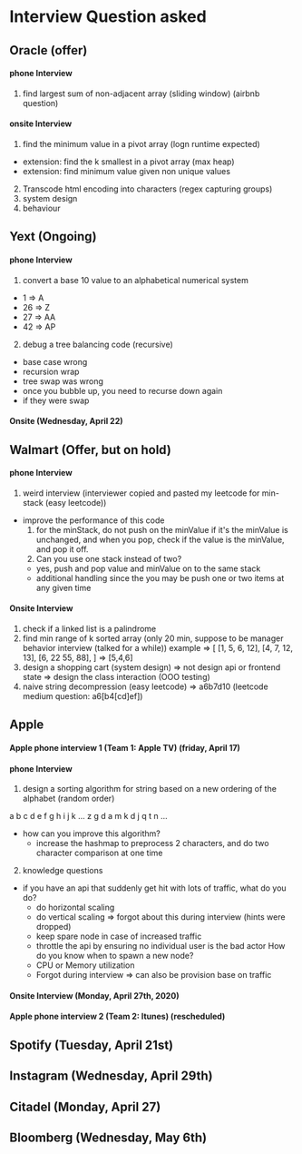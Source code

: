 
# Interview Question asked

## Oracle (offer)

#### phone Interview
1. find largest sum of non-adjacent array (sliding window) (airbnb question)

#### onsite Interview
1. find the minimum value in a pivot array (logn runtime expected)
 - extension: find the k smallest in a pivot array (max heap)
 - extension: find minimum value given non unique values
2. Transcode html encoding into characters (regex capturing groups)
3. system design
4. behaviour

## Yext (Ongoing)

#### phone Interview
1. convert a base 10 value to an alphabetical numerical system
 - 1 => A
 - 26 => Z
 - 27 => AA
 - 42 => AP
2. debug a tree balancing code (recursive)
 - base case wrong
 - recursion wrap
 - tree swap was wrong
 - once you bubble up, you need to recurse down again
 - if they were swap

#### Onsite (Wednesday, April 22)

## Walmart (Offer, but on hold)

#### phone Interview
1. weird interview (interviewer copied and pasted my leetcode for min-stack (easy leetcode))
  - improve the performance of this code
    1. for the minStack, do not push on the minValue if it's the minValue is unchanged, and when you pop, check if the value is the minValue, and pop it off.
    2. Can you use one stack instead of two?
     - yes, push and pop value and minValue on to the same stack
     - additional handling since the you may be push one or two items at any given time

#### Onsite Interview
1. check if a linked list is a palindrome
2. find min range of k sorted array
 (only 20 min, suppose to be manager behavior interview (talked for a while))
 example => [
     [1, 5, 6, 12],
     [4, 7, 12, 13],
     [6, 22 55, 88],
 ] => [5,4,6]
3. design a shopping cart (system design)
 => not design api or frontend state
 => design the class interaction (OOO testing)
4. naive string decompression (easy leetcode)
 => a6b7d10
 (leetcode medium question: a6[b4[cd]ef])

## Apple

#### Apple phone interview 1 (Team 1: Apple TV) (friday, April 17)

#### phone Interview
1. design a sorting algorithm for string based on a new
ordering of the alphabet (random order)

a b c d e f g h i j k ...
z g d a m k d j q t n ...

  - how can you improve this algorithm?
    - increase the hashmap to preprocess 2 characters, and
    do two character comparison at one time
2. knowledge questions
  - if you have an api that suddenly get hit with lots of traffic,
  what do you do?
    - do horizontal scaling
    - do vertical scaling => forgot about this during interview (hints were dropped)
    - keep spare node in case of increased traffic
    - throttle the api by ensuring no individual user is the bad actor
    How do you know when to spawn a new node?
     - CPU or Memory utilization
     - Forgot during interview => can also be provision base on traffic

#### Onsite Interview (Monday, April 27th, 2020)


#### Apple phone interview 2 (Team 2: Itunes) (rescheduled)


## Spotify (Tuesday, April 21st)
## Instagram (Wednesday, April 29th)
## Citadel (Monday, April 27)
## Bloomberg (Wednesday, May 6th)





